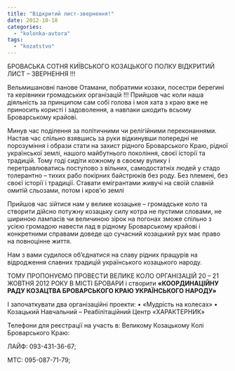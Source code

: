 ```yaml
---
title: "Відкритий лист-звернення!"
date: 2012-10-10
categories: 
  - "kolonka-avtora"
tags: 
  - "kozatstvo"
---
```


БРОВАСЬКА СОТНЯ КИЇВСЬКОГО КОЗАЦЬКОГО ПОЛКУ ВІДКРИТИЙ ЛИСТ – ЗВЕРНЕННЯ !!!

Вельмишановні панове Отамани, побратими козаки, посестри берегині та керівники громадських організацій !!! Прийшов час коли наша діяльність за принципом сам собі голова і моя хата з краю вже не приносить користі і задоволення, а навпаки шкодить всьому Броварському крайові.

Минув час поділення за політичними чи релігійними переконаннями. Настав час спільно взявшись за руки відкинувши попередні не порозуміння і образи стати на захист рідного Броварського Краю, рідної української землі, нашого майбутнього покоління, своєї історії та традицій. Тому годі сидіти кожному в своєму вулику і перетравлюватись поступово з вільних, самодостатніх людей у стадо толерантно – тихих рабо покірних байстрюків без роду. Без племені, без своєї історії і традиції. Ставати емігрантами живучі на своїй славній омитій сльозами, потом і кров’ю землі

Прийшов час зійтися нам у велике козацьке – громадське коло та створити дійсно потужну козацьку силу котра не пустими словами, не шириною лампасів чи величиною зірок на погонах зможе спільно з усією громадою навести лад в рідному Броварському крайові і конкретними справами доведе що сучасний козацький рух має право на повноцінне життя.

Нам з вами судилося об’єднатися на славу рідних пращурів на відродження славних традицій українського козацького народу.

ТОМУ ПРОПОНУЄМО ПРОВЕСТИ ВЕЛИКЕ КОЛО ОРГАНІЗАЦІЙ 20 – 21 ЖОВТНЯ 2012 РОКУ В МІСТІ БРОВАРИ і створити **«КООРДИНАЦІЙНУ РАДУ КОЗАЦТВА БРОВАРСЬКОГО КРАЮ УКРАЇНСЬКОГО НАРОДУ»**

І започаткувати два організаційні проекти: • «Мудрість на колесах» • Козацький Навчальний – Реабілітаційний Центр «ХАРАКТЕРНИК»

Телефони для реєстрації на участь в: Великому Козацькому Колі Броварського Краю:

ЛАЙФ: 093-431-36-67;

МТС: 095-087-71-79;
